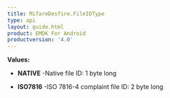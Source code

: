 ```yaml
---
title: MifareDesfire.FileIDType
type: api
layout: guide.html
product: EMDK For Android
productversion: '4.0'
---
```





**Values:**

* **NATIVE** -Native file ID: 1 byte long

* **ISO7816** -ISO 7816-4 complaint file ID: 2 byte long









